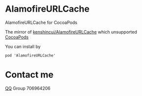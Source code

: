 # AlamofireURLCache

AlamofireURLCache for CocoaPods

The mirror of [kenshincui/AlamofireURLCache](https://github.com/kenshincui/AlamofireURLCache) which unsupported [CocoaPods](https://cocoapods.org/)

You can install by
```
pod 'AlamofireURLCache'
```

# Contact me

[QQ](https://im.qq.com/download/) Group 706964206
